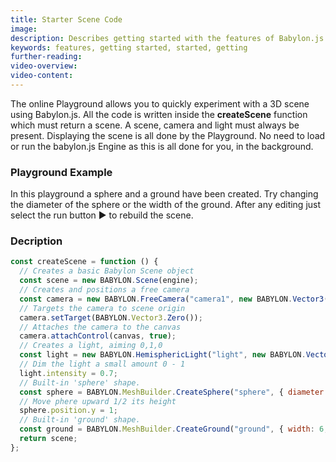 ```yaml
---
title: Starter Scene Code
image:
description: Describes getting started with the features of Babylon.js and the code for them
keywords: features, getting started, started, getting
further-reading:
video-overview:
video-content:
---
```


The online Playground allows you to quickly experiment with a 3D scene using Babylon.js. All the code is written inside the **createScene** function which must return a scene. A scene, camera and light must always be present. Displaying the scene is all done by the Playground. No need to load or run the babylon.js Engine as this is all done for you, in the background.

### Playground Example

In this playground a sphere and a ground have been created. Try changing the diameter of the sphere or the width of the ground. After any editing just select the run button &#x25B6; to rebuild the scene.

<Playground id="#WJXQP0" title="Basic Playground" description="CreateScene Playground." />

### Decription

```javascript
const createScene = function () {
  // Creates a basic Babylon Scene object
  const scene = new BABYLON.Scene(engine);
  // Creates and positions a free camera
  const camera = new BABYLON.FreeCamera("camera1", new BABYLON.Vector3(0, 5, -10), scene);
  // Targets the camera to scene origin
  camera.setTarget(BABYLON.Vector3.Zero());
  // Attaches the camera to the canvas
  camera.attachControl(canvas, true);
  // Creates a light, aiming 0,1,0
  const light = new BABYLON.HemisphericLight("light", new BABYLON.Vector3(0, 1, 0), scene);
  // Dim the light a small amount 0 - 1
  light.intensity = 0.7;
  // Built-in 'sphere' shape.
  const sphere = BABYLON.MeshBuilder.CreateSphere("sphere", { diameter: 2, segments: 32 }, scene);
  // Move phere upward 1/2 its height
  sphere.position.y = 1;
  // Built-in 'ground' shape.
  const ground = BABYLON.MeshBuilder.CreateGround("ground", { width: 6, height: 6 }, scene);
  return scene;
};
```
